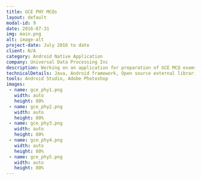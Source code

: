 ```yaml
---
title: GCE PHY MCQs
layout: default
modal-id: 9
date: 2016-07-31
img: main.png
alt: image-alt
project-date: July 2016 to date
client: N/A
category: Android Native Application
company: Universal Data Processing Inc
description: Working on an application for preparation of GCE MCQ exams. The application is in the final UI/UX revamping stage.
technicalDetails: Java, Android framework, Open source external libraries
tools: Android Studio, Adobe Photoshop
images:
 - name: gce_phy1.png
   width: auto
   height: 80%
 - name: gce_phy2.png
   width: auto
   height: 80%
 - name: gce_phy3.png
   width: auto
   height: 80%
 - name: gce_phy4.png
   width: auto
   height: 80%
 - name: gce_phy5.png
   width: auto
   height: 80%
---
```

